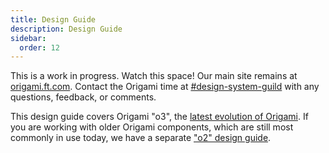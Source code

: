 ```yaml
---
title: Design Guide
description: Design Guide
sidebar:
  order: 12
---
```


This is a work in progress. Watch this space! Our main site remains at [origami.ft.com](https://origami.ft.com/). Contact the Origami time at [#design-system-guild](https://financialtimes.enterprise.slack.com/archives/C01481FKWA2) with any questions, feedback, or comments.

This design guide covers Origami "o3", the [latest evolution of Origami](/about/what-is-new/). If you are working with older Origami components, which are still most commonly in use today, we have a separate ["o2" design guide](/o2-components/design-guide/).
